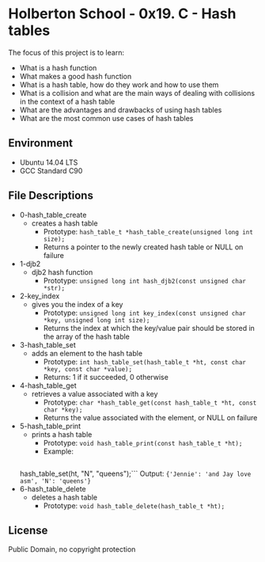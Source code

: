 #  Holberton School - 0x19. C - Hash tables



The focus of this project is to learn:

* What is a hash function
* What makes a good hash function
* What is a hash table, how do they work and how to use them
* What is a collision and what are the main ways of dealing with collisions in the context of a hash table
* What are the advantages and drawbacks of using hash tables
* What are the most common use cases of hash tables

## Environment
* Ubuntu 14.04 LTS
* GCC Standard C90



## File Descriptions
* 0-hash_table_create
	* creates a hash table
		* Prototype: `hash_table_t *hash_table_create(unsigned long int size);`
		* Returns a pointer to the newly created hash table or NULL on failure
* 1-djb2
	* djb2 hash function
		* Prototype: `unsigned long int hash_djb2(const unsigned char *str);`
* 2-key_index
	* gives you the index of a key
		* Prototype: `unsigned long int key_index(const unsigned char *key, unsigned long int size);`
		* Returns the index at which the key/value pair should be stored in the array of the hash table
* 3-hash_table_set
	* adds an element to the hash table
		* Prototype: `int hash_table_set(hash_table_t *ht, const char *key, const char *value);`
		* Returns: 1 if it succeeded, 0 otherwise
* 4-hash_table_get
	* retrieves a value associated with a key
		* Prototype: `char *hash_table_get(const hash_table_t *ht, const char *key);`
		* Returns the value associated with the element, or NULL on failure
* 5-hash_table_print
	* prints a hash table
		* Prototype: `void hash_table_print(const hash_table_t *ht);`
		* Example: 
		``` hash_table_set(ht, "Jennie", "and Jay love asm");
    hash_table_set(ht, "N", "queens");```
    Output: `{'Jennie': 'and Jay love asm', 'N': 'queens'}`
* 6-hash_table_delete
	* deletes a hash table
		* Prototype: `void hash_table_delete(hash_table_t *ht);`

## License
Public Domain, no copyright protection
